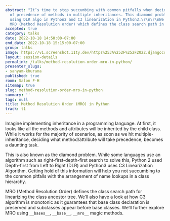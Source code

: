 ```yaml
---
abstract: "It’s time to stop succumbing with common pitfalls when deciding the order
  of precedence of methods in multiple inheritances. This diamond problem is solved
  using DLR algo in Python2 and C3 linearization in Python3.\r\n\r\nWe’ll learn about
  MRO (Method Resolution order) which defines the class search path in Python."
accepted: true
category: talks
date: 2022-10-18 14:50:00-07:00
end_date: 2022-10-18 15:15:00-07:00
group: talks
image: https://v1.screenshot.11ty.dev/https%253A%252F%252F2022.djangocon.us%252Fpresenters%252Fsanyam-khurana%252F
layout: session-details
permalink: /talks/method-resolution-order-mro-in-python/
presenter_slugs:
- sanyam-khurana
published: true
room: Salon F-H
sitemap: true
slug: method-resolution-order-mro-in-python
summary: ''
tags: null
title: Method Resolution Order (MRO) in Python
track: t1
---
```


Imagine implementing inheritance in a programming language. At first, it looks like all the methods and attributes will be inherited by the child class. While it works for the majority of scenarios, as soon as we hit multiple-inheritance, deciding what method/attribute will take precedence, becomes a  daunting task.

This is also known as the diamond problem. While some languages use an algorithm such as right-first-depth-first search to solve this, Python 2 used Depth-first from Left to Right (DLR) and Python3 uses C3 Linearization Algorithm. Getting hold of this information will help you not succumbing to the common pitfalls with the arrangement of name lookups in a class hierarchy.

MRO (Method Resolution Order) defines the class search path for linearizing the class ancestor tree. We’ll also have a look at how C3 algorithm is monotonic as it guarantees that base class declaration is preserved and subclasses appear before base classes. We’ll further explore MRO using `__bases__`, `__base__`, `__mro__` magic methods.

